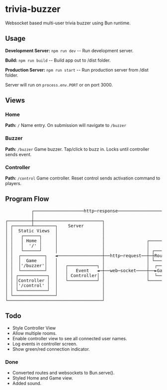 # trivia-buzzer

Websocket based multi-user trivia buzzer using Bun runtime.

## Usage

**Development Server:** `npm run dev` -- Run development server.

**Build:** `npm run build` -- Build app out to /dist folder.

**Production Server:** `npm run start` -- Run production server from /dist folder.

Server will run on `process.env.PORT` or on port 3000.

## Views

### Home

**Path:** `/`
Name entry. On submission will navigate to `/buzzer`

### Buzzer

**Path:** `/buzzer`
Game buzzer. Tap/click to buzz in. Locks until controller sends event.

### Controller

**Path:** `/control`
Game controller. Reset control sends activation command to players.

## Program Flow

<pre>
          ┌───────────────────http─response────────────────────┐         
          │                                                    │         
┌─────────┼──────────────────────────┐                         │         
│ ┌───────┴────────┐    Server       │                         │         
│ │  Static Views  │                 │                         │         
│ │   ┌──────┐     │                 │                         │         
│ │   │ Home │     │                 │                ┌────────▼────────┐
│ │   │  '/' │     │                 │                │     Client      │
│ │   └──────┘     │                 │                │ ┌─────────────┐ │
│ │  ┌─────────┐   ◄─────────────────┼──http─request──┼─┼Route Request│ │
│ │  │  Game   │   │                 │                │ └─────────────┘ │
│ │  │'/buzzer'│   │   ┌───────────┐ │                │  ┌──────────┐   │
│ │  └─────────┘   │   │   Event   ◄─┼──web─socket────┼──►Game Event│   │
│ │ ┌───────────┐  │   │ Controller│ │                │  └──────────┘   │
│ │ │Controller │  │   └───────────┘ │                └─────────────────┘
│ │ │'/control' │  │                 │                                   
│ │ └───────────┘  │                 │                                   
│ └────────────────┘                 │                                   
└────────────────────────────────────┘                                   
</pre>

## Todo

- Style Controller View
- Allow multiple rooms.
- Enable controller view to see all connected user names.
- Log events in controller screen.
- Show green/red connection indicator.

### Done

- Converted routes and websockets to Bun.serve().
- Styled Home and Game view.
- Added sound.
